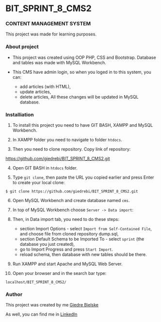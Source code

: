 # BIT_SPRINT_8_CMS2

### CONTENT MANAGEMENT SYSTEM 

This project was made for learning purposes.

### About project

* This project was created using OOP PHP, CSS and Bootstrap. Database and tables was made with MySQL Workbench.

* This CMS have admin login, so when you loged in to this system, you can:
    - add articles (with HTML),
    - update articles,
    - delete articles,
  All these changes will be updated in MySQL database.

### Installiation

1. To install this project you need to have GIT BASH, XAMPP and MySQL Workbench.

2. In XAMPP folder you need to navigate to folder `htdocs`.

3. Then you need to clone repository. Copy link of repository:

https://github.com/giedrebi/BIT_SPRINT_8_CMS2.git

4. Open GIT BASH in `htdocs` folder.

5. Type `git clone`, then paste the URL you copied earlier and press Enter to create your local clone:

`$ git clone https://github.com/giedrebi/BIT_SPRINT_8_CMS2.git` 

6. Open MySQL Workbench and create database named `cms`.  

7. In top of MySQL Workbench choose `Server -> Data import`:

8. Then, in Data import tab, you need to do these steps:
    * section Import Options - select `Import from Self-Contained File`, and choose file from cloned repository dump.sql,
    * section Default Schema to be Imported To - select `sprint` (the database you just created),
    * go to Import Progress and press `Start Import`.
    * reload schema, then database with new tables should be there.

9. Run XAMPP and start Apache and MySQL Web Server.

10. Open your browser and in the search bar type:

`localhost/BIT_SPRINT_8_CMS2/`

### Author

This project was created by me [Giedre Bielske](https://giedrebi.github.io/)

As well, you can find me in [LinkedIn](https://www.linkedin.com/in/giedr%C4%97-bielsk%C4%97-1a8996107/)